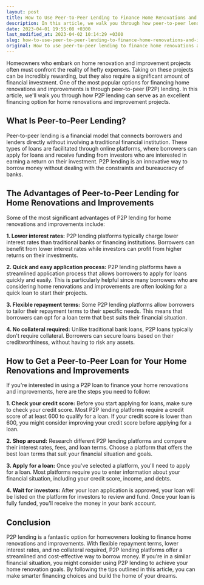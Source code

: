 ```yaml
---
layout: post
title: How to Use Peer-to-Peer Lending to Finance Home Renovations and Improvements?
description: In this article, we walk you through how peer-to-peer lending can serve as an excellent financing option for home renovations and improvements projects.
date: 2023-04-01 19:55:08 +0300
last_modified_at: 2023-04-02 10:14:29 +0300
slug: how-to-use-peer-to-peer-lending-to-finance-home-renovations-and-improvements
original: How to use peer-to-peer lending to finance home renovations and improvements?
---
```

Homeowners who embark on home renovation and improvement projects often must confront the reality of hefty expenses. Taking on these projects can be incredibly rewarding, but they also require a significant amount of financial investment. One of the most popular options for financing home renovations and improvements is through peer-to-peer (P2P) lending. In this article, we'll walk you through how P2P lending can serve as an excellent financing option for home renovations and improvement projects.

## What Is Peer-to-Peer Lending?

Peer-to-peer lending is a financial model that connects borrowers and lenders directly without involving a traditional financial institution. These types of loans are facilitated through online platforms, where borrowers can apply for loans and receive funding from investors who are interested in earning a return on their investment. P2P lending is an innovative way to borrow money without dealing with the constraints and bureaucracy of banks.

## The Advantages of Peer-to-Peer Lending for Home Renovations and Improvements

Some of the most significant advantages of P2P lending for home renovations and improvements include:

**1\. Lower interest rates:** P2P lending platforms typically charge lower interest rates than traditional banks or financing institutions. Borrowers can benefit from lower interest rates while investors can profit from higher returns on their investments.

**2\. Quick and easy application process:** P2P lending platforms have a streamlined application process that allows borrowers to apply for loans quickly and easily. This is particularly helpful since many borrowers who are considering home renovations and improvements are often looking for a quick loan to start their projects.

**3\. Flexible repayment terms:** Some P2P lending platforms allow borrowers to tailor their repayment terms to their specific needs. This means that borrowers can opt for a loan term that best suits their financial situation.

**4\. No collateral required:** Unlike traditional bank loans, P2P loans typically don't require collateral. Borrowers can secure loans based on their creditworthiness, without having to risk any assets.

## How to Get a Peer-to-Peer Loan for Your Home Renovations and Improvements

If you're interested in using a P2P loan to finance your home renovations and improvements, here are the steps you need to follow:

**1\. Check your credit score:** Before you start applying for loans, make sure to check your credit score. Most P2P lending platforms require a credit score of at least 600 to qualify for a loan. If your credit score is lower than 600, you might consider improving your credit score before applying for a loan.

**2\. Shop around:** Research different P2P lending platforms and compare their interest rates, fees, and loan terms. Choose a platform that offers the best loan terms that suit your financial situation and goals.

**3\. Apply for a loan:** Once you've selected a platform, you'll need to apply for a loan. Most platforms require you to enter information about your financial situation, including your credit score, income, and debts.

**4\. Wait for investors:** After your loan application is approved, your loan will be listed on the platform for investors to review and fund. Once your loan is fully funded, you'll receive the money in your bank account.

## Conclusion

P2P lending is a fantastic option for homeowners looking to finance home renovations and improvements. With flexible repayment terms, lower interest rates, and no collateral required, P2P lending platforms offer a streamlined and cost-effective way to borrow money. If you're in a similar financial situation, you might consider using P2P lending to achieve your home renovation goals. By following the tips outlined in this article, you can make smarter financing choices and build the home of your dreams.